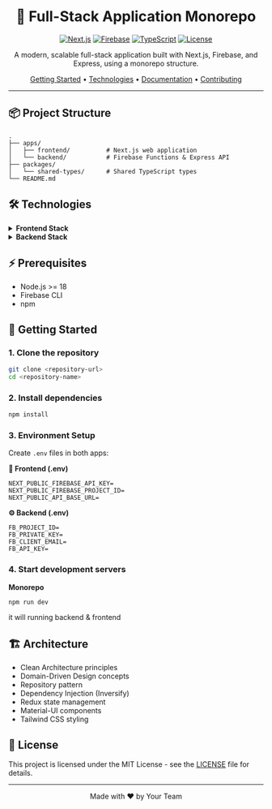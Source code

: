 <div align="center">

# 🚀 Full-Stack Application Monorepo

[![Next.js](https://img.shields.io/badge/Next.js-15-black?style=flat-square&logo=next.js)](https://nextjs.org/)
[![Firebase](https://img.shields.io/badge/Firebase-Latest-orange?style=flat-square&logo=firebase)](https://firebase.google.com/)
[![TypeScript](https://img.shields.io/badge/TypeScript-Latest-blue?style=flat-square&logo=typescript)](https://www.typescriptlang.org/)
[![License](https://img.shields.io/badge/License-MIT-green.svg?style=flat-square)](LICENSE)

A modern, scalable full-stack application built with Next.js, Firebase, and Express, using a monorepo structure.

[Getting Started](#-getting-started) •
[Technologies](#-technologies) •
[Documentation](#-documentation) •
[Contributing](#-contributing)

</div>

---

## 📦 Project Structure

```
.
├── apps/
│   ├── frontend/          # Next.js web application
│   └── backend/           # Firebase Functions & Express API
├── packages/
│   └── shared-types/      # Shared TypeScript types
└── README.md
```

## 🛠 Technologies

<details>
<summary><b>Frontend Stack</b></summary>

- **Next.js 15** - React framework
- **React 18** - UI library
- **Material-UI** - Component library
- **Redux Toolkit** - State management
- **Firebase Client SDK** - Backend integration
- **TypeScript** - Type safety
- **Tailwind CSS** - Styling
</details>

<details>
<summary><b>Backend Stack</b></summary>

- **Firebase Functions** - Serverless computing
- **Express** - API framework
- **Firebase Admin SDK** - Backend services
- **Swagger/OpenAPI** - API documentation
- **Inversify** - Dependency injection
- **Winston** - Logging
</details>

## ⚡ Prerequisites

- Node.js >= 18
- Firebase CLI
- npm

## 🚀 Getting Started

### 1. Clone the repository

```bash
git clone <repository-url>
cd <repository-name>
```

### 2. Install dependencies

```bash
npm install
```

### 3. Environment Setup

Create `.env` files in both apps:

**📱 Frontend (.env)**
```env
NEXT_PUBLIC_FIREBASE_API_KEY=
NEXT_PUBLIC_FIREBASE_PROJECT_ID=
NEXT_PUBLIC_API_BASE_URL=
```

**⚙️ Backend (.env)**
```env
FB_PROJECT_ID=
FB_PRIVATE_KEY=
FB_CLIENT_EMAIL=
FB_API_KEY=
```

### 4. Start development servers

**Monorepo**

```bash
npm run dev
```
it will running backend & frontend 


## 🏗 Architecture

- Clean Architecture principles
- Domain-Driven Design concepts
- Repository pattern
- Dependency Injection (Inversify)
- Redux state management
- Material-UI components
- Tailwind CSS styling


## 📄 License

This project is licensed under the MIT License - see the [LICENSE](LICENSE) file for details.

---

<div align="center">

Made with ❤️ by Your Team

</div>
